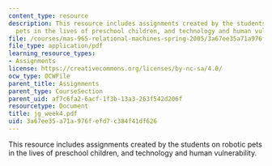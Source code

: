 ```yaml
---
content_type: resource
description: This resource includes assignments created by the students on robotic
  pets in the lives of preschool children, and technology and human vulnerability.
file: /courses/mas-965-relational-machines-spring-2005/3a67ee35a71a976fefd7c384f41df626_jg_week4.pdf
file_type: application/pdf
learning_resource_types:
- Assignments
license: https://creativecommons.org/licenses/by-nc-sa/4.0/
ocw_type: OCWFile
parent_title: Assignments
parent_type: CourseSection
parent_uid: af7c6fa2-6acf-1f3b-13a3-263f542d206f
resourcetype: Document
title: jg_week4.pdf
uid: 3a67ee35-a71a-976f-efd7-c384f41df626
---
```

This resource includes assignments created by the students on robotic pets in the lives of preschool children, and technology and human vulnerability.
